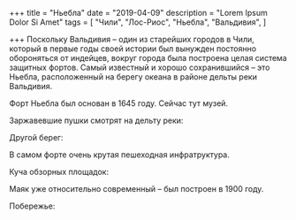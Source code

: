 +++
title = "Ньебла"
date = "2019-04-09"
description = "Lorem Ipsum Dolor Si Amet"
tags = [
    "Чили",
    "Лос-Риос",
    "Ньебла",
    "Вальдивия",
]

+++
Поскольку Вальдивия – один из старейших городов в Чили, который в первые годы своей истории был вынужден постоянно обороняться от индейцев, вокруг города была построена целая система защитных фортов. Самый известный и хорошо сохранившийся – это Ньебла, расположенный на берегу океана в районе дельты реки Вальдивия.


 Форт Ньебла был основан в 1645 году. Сейчас тут музей.


Заржавевшие пушки смотрят на дельту реки:


Другой берег:


В самом форте очень крутая пешеходная инфратруктура.



Куча обзорных площадок:



Маяк уже относительно современный – был построен в 1900 году.


Побережье:
